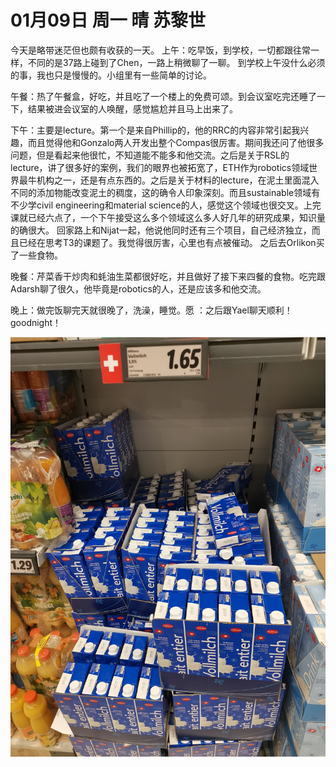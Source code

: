 # 01月09日 周一 晴 苏黎世

今天是略带迷茫但也颇有收获的一天。
上午：吃早饭，到学校，一切都跟往常一样，不同的是37路上碰到了Chen，一路上稍微聊了一聊。
到学校上午没什么必须的事，我也只是慢慢的。小组里有一些简单的讨论。

午餐：热了午餐盒，好吃，并且吃了一个楼上的免费可颂。到会议室吃完还睡了一下，结果被进会议室的人唤醒，感觉尴尬并且马上出来了。

下午：主要是lecture。第一个是来自Phillip的，他的RRC的内容非常引起我兴趣，而且觉得他和Gonzalo两人开发出整个Compas很厉害。期间我还问了他很多问题，但是看起来他很忙，不知道能不能多和他交流。之后是关于RSL的lecture，讲了很多好的案例，我们的眼界也被拓宽了，ETH作为robotics领域世界最牛机构之一，还是有点东西的。之后是关于材料的lecture，在泥土里面混入不同的添加物能改变泥土的稠度，这的确令人印象深刻。而且sustainable领域有不少学civil engineering和material science的人，感觉这个领域也很交叉。上完课就已经六点了，一个下午接受这么多个领域这么多人好几年的研究成果，知识量的确很大。
回家路上和Nijat一起，他说他同时还有三个项目，自己经济独立，而且已经在思考T3的课题了。我觉得很厉害，心里也有点被催动。
之后去Orlikon买了一些食物。

晚餐：芹菜香干炒肉和蚝油生菜都很好吃，并且做好了接下来四餐的食物。吃完跟Adarsh聊了很久，他毕竟是robotics的人，还是应该多和他交流。

晚上：做完饭聊完天就很晚了，洗澡，睡觉。愿 ：之后跟Yael聊天顺利！goodnight！


![image](images\\63bca5116778b297c12668e4.jpg)




